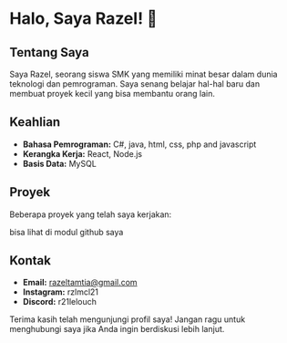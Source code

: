 # Halo, Saya Razel! 👋

## Tentang Saya

Saya Razel, seorang siswa SMK yang memiliki minat besar dalam dunia teknologi dan pemrograman. Saya senang belajar hal-hal baru dan membuat proyek kecil yang bisa membantu orang lain.

## Keahlian

- **Bahasa Pemrograman:** C#, java, html, css, php and javascript
- **Kerangka Kerja:** React, Node.js
- **Basis Data:** MySQL

## Proyek

Beberapa proyek yang telah saya kerjakan:

bisa lihat di modul github saya

## Kontak

- **Email:** razeltamtia@gmail.com
- **Instagram:** rzlmcl21
- **Discord:** r21lelouch


Terima kasih telah mengunjungi profil saya! Jangan ragu untuk menghubungi saya jika Anda ingin berdiskusi lebih lanjut.
